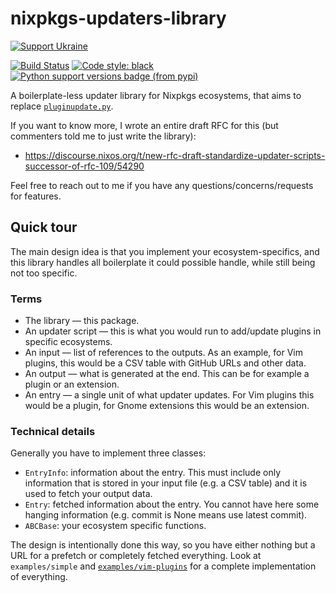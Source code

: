 # nixpkgs-updaters-library

[![Support Ukraine](https://badgen.net/badge/support/UKRAINE/?color=0057B8&labelColor=FFD700)](https://www.gov.uk/government/news/ukraine-what-you-can-do-to-help)

[![Build Status](https://github.com/PerchunPak/nixpkgs-updaters-library/actions/workflows/test.yml/badge.svg?branch=main)](https://github.com/PerchunPak/nixpkgs-updaters-library/actions?query=workflow%3Atest)
[![Code style: black](https://img.shields.io/badge/code%20style-black-000000.svg)](https://github.com/psf/black)
[![Python support versions badge (from pypi)](https://img.shields.io/pypi/pyversions/nixpkgs-updaters-library)](https://www.python.org/downloads/)

A boilerplate-less updater library for Nixpkgs ecosystems, that aims to replace
[`pluginupdate.py`](https://github.com/NixOS/nixpkgs/blob/76d002f98bff2df45147d02d828315aeab934da7/maintainers/scripts/pluginupdate-py/pluginupdate.py).

If you want to know more, I wrote an entire draft RFC for this (but commenters
told me to just write the library):

- https://discourse.nixos.org/t/new-rfc-draft-standardize-updater-scripts-successor-of-rfc-109/54290

Feel free to reach out to me if you have any questions/concerns/requests for
features.

## Quick tour

The main design idea is that you implement your ecosystem-specifics, and this
library handles all boilerplate it could possible handle, while still being not
too specific.

### Terms

- The library — this package.
- An updater script — this is what you would run to add/update plugins in
  specific ecosystems.
- An input — list of references to the outputs. As an example, for Vim plugins,
  this would be a CSV table with GitHub URLs and other data.
- An output — what is generated at the end. This can be for example a plugin or
  an extension.
- An entry — a single unit of what updater updates. For Vim plugins this would
  be a plugin, for Gnome extensions this would be an extension.

### Technical details

Generally you have to implement three classes:
- `EntryInfo`: information about the entry. This must include only information
  that is stored in your input file (e.g. a CSV table) and it is used to fetch
  your output data.
- `Entry`: fetched information about the entry. You cannot have here some hanging
  information (e.g. commit is None means use latest commit).
- `ABCBase`: your ecosystem specific functions.

The design is intentionally done this way, so you have either nothing but a URL
for a prefetch or completely fetched everything. Look at `examples/simple` and
[`examples/vim-plugins`](https://github.com/PerchunPak/nixpkgs-updaters-library/tree/vim-plugins-updater/example/vim-plugins)
for a complete implementation of everything.
